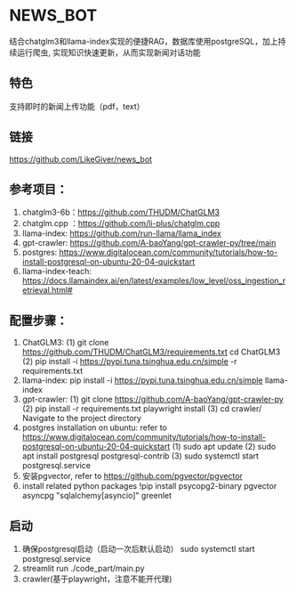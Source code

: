 # NEWS_BOT
结合chatglm3和llama-index实现的便捷RAG，数据库使用postgreSQL，加上持续运行爬虫, 实现知识快速更新，从而实现新闻对话功能

## 特色
支持即时的新闻上传功能（pdf，text）

## 链接
https://github.com/LikeGiver/news_bot

## 参考项目：
1. chatglm3-6b：https://github.com/THUDM/ChatGLM3
2. chatglm.cpp ：https://github.com/li-plus/chatglm.cpp
3. llama-index: https://github.com/run-llama/llama_index
4. gpt-crawler: https://github.com/A-baoYang/gpt-crawler-py/tree/main
5. postgres: https://www.digitalocean.com/community/tutorials/how-to-install-postgresql-on-ubuntu-20-04-quickstart
6. llama-index-teach: https://docs.llamaindex.ai/en/latest/examples/low_level/oss_ingestion_retrieval.html#

## 配置步骤：
1. ChatGLM3: 
(1) git clone https://github.com/THUDM/ChatGLM3/requirements.txt
    cd ChatGLM3
(2) pip install -i https://pypi.tuna.tsinghua.edu.cn/simple -r requirements.txt
2. llama-index: pip install -i https://pypi.tuna.tsinghua.edu.cn/simple llama-index
3. gpt-crawler: 
(1) git clone https://github.com/A-baoYang/gpt-crawler-py
(2) pip install -r requirements.txt
    playwright install
(3) cd crawler/     Navigate to the project directory
4. postgres installation on ubuntu: refer to https://www.digitalocean.com/community/tutorials/how-to-install-postgresql-on-ubuntu-20-04-quickstart
(1) sudo apt update
(2) sudo apt install postgresql postgresql-contrib
(3) sudo systemctl start postgresql.service
5. 安装pgvector, refer to https://github.com/pgvector/pgvector
6. install related python packages 
!pip install psycopg2-binary pgvector asyncpg "sqlalchemy[asyncio]" greenlet

## 启动
1. 确保postgresql启动（启动一次后默认启动）
sudo systemctl start postgresql.service
2. streamlit run ./code_part/main.py
3. crawler(基于playwright，注意不能开代理)
